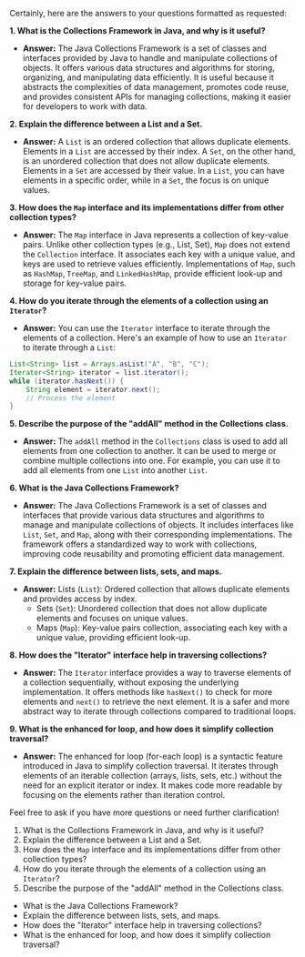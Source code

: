Certainly, here are the answers to your questions formatted as requested:

**1. What is the Collections Framework in Java, and why is it useful?**
   - **Answer:** The Java Collections Framework is a set of classes and interfaces provided by Java to handle and manipulate collections of objects. It offers various data structures and algorithms for storing, organizing, and manipulating data efficiently. It is useful because it abstracts the complexities of data management, promotes code reuse, and provides consistent APIs for managing collections, making it easier for developers to work with data.

**2. Explain the difference between a List and a Set.**
   - **Answer:** A `List` is an ordered collection that allows duplicate elements. Elements in a `List` are accessed by their index. A `Set`, on the other hand, is an unordered collection that does not allow duplicate elements. Elements in a `Set` are accessed by their value. In a `List`, you can have elements in a specific order, while in a `Set`, the focus is on unique values.

**3. How does the `Map` interface and its implementations differ from other collection types?**
   - **Answer:** The `Map` interface in Java represents a collection of key-value pairs. Unlike other collection types (e.g., List, Set), `Map` does not extend the `Collection` interface. It associates each key with a unique value, and keys are used to retrieve values efficiently. Implementations of `Map`, such as `HashMap`, `TreeMap`, and `LinkedHashMap`, provide efficient look-up and storage for key-value pairs.

**4. How do you iterate through the elements of a collection using an `Iterator`?**
   - **Answer:** You can use the `Iterator` interface to iterate through the elements of a collection. Here's an example of how to use an `Iterator` to iterate through a `List`:
   ```java
   List<String> list = Arrays.asList("A", "B", "C");
   Iterator<String> iterator = list.iterator();
   while (iterator.hasNext()) {
       String element = iterator.next();
       // Process the element
   }
   ```

**5. Describe the purpose of the "addAll" method in the Collections class.**
   - **Answer:** The `addAll` method in the `Collections` class is used to add all elements from one collection to another. It can be used to merge or combine multiple collections into one. For example, you can use it to add all elements from one `List` into another `List`.

**6. What is the Java Collections Framework?**
   - **Answer:** The Java Collections Framework is a set of classes and interfaces that provide various data structures and algorithms to manage and manipulate collections of objects. It includes interfaces like `List`, `Set`, and `Map`, along with their corresponding implementations. The framework offers a standardized way to work with collections, improving code reusability and promoting efficient data management.

**7. Explain the difference between lists, sets, and maps.**
  
- **Answer:** Lists (`List`): Ordered collection that allows duplicate elements and provides access by index.
    - Sets (`Set`): Unordered collection that does not allow duplicate elements and focuses on unique values.
    - Maps (`Map`): Key-value pairs collection, associating each key with a unique value, providing efficient look-up.

**8. How does the "Iterator" interface help in traversing collections?**
   - **Answer:** The `Iterator` interface provides a way to traverse elements of a collection sequentially, without exposing the underlying implementation. It offers methods like `hasNext()` to check for more elements and `next()` to retrieve the next element. It is a safer and more abstract way to iterate through collections compared to traditional loops.

**9. What is the enhanced for loop, and how does it simplify collection traversal?**
   - **Answer:** The enhanced for loop (for-each loop) is a syntactic feature introduced in Java to simplify collection traversal. It iterates through elements of an iterable collection (arrays, lists, sets, etc.) without the need for an explicit iterator or index. It makes code more readable by focusing on the elements rather than iteration control.

Feel free to ask if you have more questions or need further clarification!

1. What is the Collections Framework in Java, and why is it useful?
2. Explain the difference between a List and a Set.
3. How does the `Map` interface and its implementations differ from other collection types?
4. How do you iterate through the elements of a collection using an `Iterator`?
5. Describe the purpose of the "addAll" method in the Collections class.

- What is the Java Collections Framework?
- Explain the difference between lists, sets, and maps.
- How does the "Iterator" interface help in traversing collections?
- What is the enhanced for loop, and how does it simplify collection traversal?
